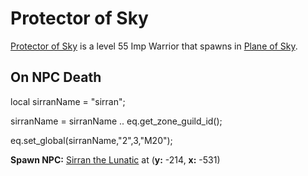 # Protector of Sky



[Protector of Sky](/npc/71059) is a level 55 Imp Warrior that spawns in [Plane of Sky](/zone/71).



## On NPC Death

local sirranName = "sirran";

sirranName = sirranName .. eq.get_zone_guild_id();

eq.set_global(sirranName,"2",3,"M20");

**Spawn NPC:**  [Sirran the Lunatic](/npc/71058) at (**y:** -214, **x:** -531)




